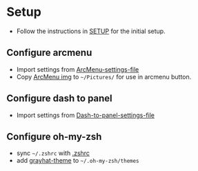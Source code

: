 # Setup

* Follow the instructions in [SETUP](SETUP.md) for the initial setup.

## Configure arcmenu
* Import settings from [ArcMenu-settings-file](./arcmenu/settings)
* Copy [ArcMenu img](pictures/logo.png) to `~/Pictures/` for use in arcmenu button.

## Configure dash to panel
* Import settings from [Dash-to-panel-settings-file](./dash-to-panel/settings)

## Configure oh-my-zsh
* sync `~/.zshrc` with [.zshrc](./oh-my-zsh/.zshrc)
* add [grayhat-theme](./oh-my-zsh/grayhat.zsh-theme) to `~/.oh-my-zsh/themes`